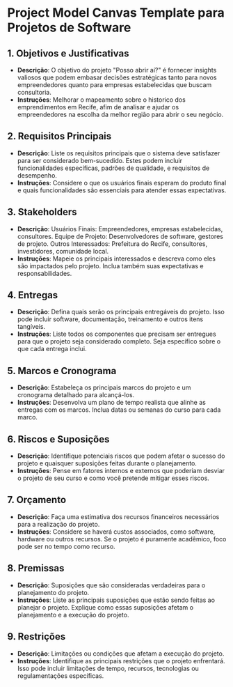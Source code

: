 # Project Model Canvas Template para Projetos de Software

## 1. Objetivos e Justificativas
- **Descrição**: O objetivo do projeto "Posso abrir aí?" é fornecer insights valiosos que podem embasar decisões estratégicas tanto para novos empreendedores quanto para empresas estabelecidas que buscam consultoria.
- **Instruções**: Melhorar o mapeamento sobre o historico dos emprendimentos em Recife, afim de analisar e ajudar  os empreendedores na escolha da melhor região para abrir o seu negócio. 

## 2. Requisitos Principais
- **Descrição**: Liste os requisitos principais que o sistema deve satisfazer para ser considerado bem-sucedido. Estes podem incluir funcionalidades específicas, padrões de qualidade, e requisitos de desempenho.
- **Instruções**: Considere o que os usuários finais esperam do produto final e quais funcionalidades são essenciais para atender essas expectativas.

## 3. Stakeholders
- **Descrição**:
Usuários Finais: Empreendedores, empresas estabelecidas, consultores.
Equipe de Projeto: Desenvolvedores de software, gestores de projeto.
Outros Interessados: Prefeitura do Recife, consultores, investidores, comunidade local.
- **Instruções**: Mapeie os principais interessados e descreva como eles são impactados pelo projeto. Inclua também suas expectativas e responsabilidades.

## 4. Entregas
- **Descrição**: Defina quais serão os principais entregáveis do projeto. Isso pode incluir software, documentação, treinamento e outros itens tangíveis.
- **Instruções**: Liste todos os componentes que precisam ser entregues para que o projeto seja considerado completo. Seja específico sobre o que cada entrega inclui.

## 5. Marcos e Cronograma
- **Descrição**: Estabeleça os principais marcos do projeto e um cronograma detalhado para alcançá-los.
- **Instruções**: Desenvolva um plano de tempo realista que alinhe as entregas com os marcos. Inclua datas ou semanas do curso para cada marco.

## 6. Riscos e Suposições
- **Descrição**: Identifique potenciais riscos que podem afetar o sucesso do projeto e quaisquer suposições feitas durante o planejamento.
- **Instruções**: Pense em fatores internos e externos que poderiam desviar o projeto de seu curso e como você pretende mitigar esses riscos.

## 7. Orçamento
- **Descrição**: Faça uma estimativa dos recursos financeiros necessários para a realização do projeto.
- **Instruções**: Considere se haverá custos associados, como software, hardware ou outros recursos. Se o projeto é puramente acadêmico, foco pode ser no tempo como recurso.

## 8. Premissas
- **Descrição**: Suposições que são consideradas verdadeiras para o planejamento do projeto.
- **Instruções**: Liste as principais suposições que estão sendo feitas ao planejar o projeto. Explique como essas suposições afetam o planejamento e a execução do projeto.

## 9. Restrições
- **Descrição**: Limitações ou condições que afetam a execução do projeto.
- **Instruções**: Identifique as principais restrições que o projeto enfrentará. Isso pode incluir limitações de tempo, recursos, tecnologias ou regulamentações específicas.
